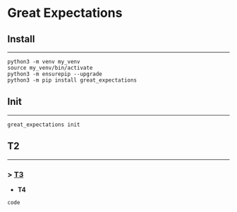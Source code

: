 # **Great Expectations**

## **Install**
---

```
python3 -m venv my_venv
source my_venv/bin/activate
python3 -m ensurepip --upgrade
python3 -m pip install great_expectations
```


## **Init**
---

```
great_expectations init
```


## **T2**
---


### **>** <ins> **T3** </ins>

* **T4**

```
code
```
